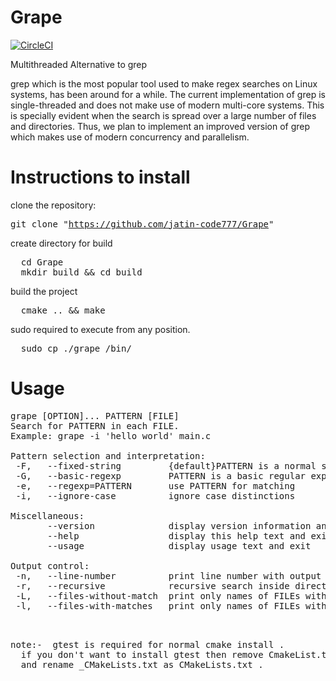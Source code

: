 #         Grape
[![CircleCI](https://circleci.com/gh/jatin-code777/Grape.svg?style=svg)](https://app.circleci.com/pipelines/github/jatin-code777/Grape)

Multithreaded Alternative to grep

grep which is the most popular tool used to make regex searches on Linux systems, has been around for a while. The current implementation of grep is single-threaded and does not make use of modern multi-core systems. This is specially evident when the search is spread over a large number of files and directories.
Thus, we plan to implement an improved version of grep which makes use of modern concurrency and parallelism.

# Instructions to install 
clone the repository:	<pre>git clone "https://github.com/jatin-code777/Grape"
</pre>

create directory for build
<pre>
  cd Grape 
  mkdir build && cd build
</pre>

build the project
<pre>
  cmake .. && make 
</pre>
sudo required to execute from any position.
<pre>
  sudo cp ./grape /bin/
</pre>


# Usage
<pre>
grape [OPTION]... PATTERN [FILE]
Search for PATTERN in each FILE.
Example: grape -i 'hello world' main.c

Pattern selection and interpretation:
 -F,   --fixed-string         {default}PATTERN is a normal string
 -G,   --basic-regexp         PATTERN is a basic regular expression (default)
 -e,   --regexp=PATTERN       use PATTERN for matching
 -i,   --ignore-case          ignore case distinctions

Miscellaneous:
       --version              display version information and exit
       --help                 display this help text and exit
       --usage                display usage text and exit

Output control:
 -n,   --line-number          print line number with output lines
 -r,   --recursive            recursive search inside directory
 -L,   --files-without-match  print only names of FILEs with no selected lines
 -l,   --files-with-matches   print only names of FILEs with selected lines


</pre>	
<pre>
note:-  gtest is required for normal cmake install .
  if you don't want to install gtest then remove CmakeList.txt 
  and rename _CMakeLists.txt as CMakeLists.txt .
<pre>

